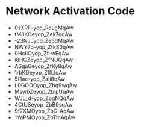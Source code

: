 # Network Activation Code
* 0sXRF-yop_ReLgMqAw
* tM8KOeyop_Zek7oqAw
* -23NJuyop_Ze5dMqAw
* NWY7b-yop_ZfkS0qAw
* 0HcIIOyop_Zf-wEqAw
* i8HCZeyop_ZfNUQqAw
* ASqaGeyop_ZfKy8qAw
* 1rbKDeyop_ZffLIqAw
* 5f1ac-yop_ZaIi8qAw
* L0GOOOyop_Zbq9wqAw
* MswbZeyop_ZbipUqAw
* WJL_d-yop_ZbgNQqAw
* 4CtUSeyop_ZbB0sqAw
* 9f7XMOyop_ZbG-AqAw
* 1YaPMOyop_ZbTmAqAw